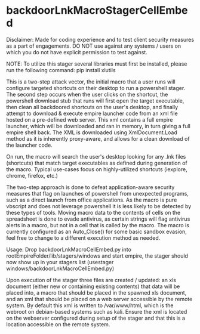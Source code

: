 # backdoorLnkMacroStagerCellEmbed

Disclaimer: Made for coding experience and to test client security measures as a part of engagements.  DO NOT use against any systems / users on which you do not have explicit permission to test against.

NOTE: To utilize this stager several libraries must first be installed, please run the following command: pip install xlutils

This is a two-step attack vector, the initial macro that a user runs will configure targeted shortcuts on their desktop to run a powershell stager. The second step occurs when the user clicks on the shortcut, the powershell download stub that runs will first open the target executable, then clean all backdoored shortcuts on the user's desktop, and finally attempt to download & execute empire launcher code from an xml file hosted on a pre-defined web server. This xml contains a full empire launcher, which will be downloaded and ran in memory, in turn giving a full empire shell back. The XML is downloaded using XmlDocument.Load method as it is inherently proxy-aware, and allows for a clean download of the launcher code.

On run, the macro will search the user's desktop looking for any .lnk files (shortcuts) that match target executables as defined during generation of the macro.  Typical use-cases focus on highly-utilized shortcuts (iexplore, chrome, firefox, etc.)

The two-step approach is done to defeat application-aware security measures that flag on launches of powershell from unexpected programs, such as a direct launch from office applications. As the macro is pure vbscript and does not leverage powershell it is less likely to be detected by these types of tools.  Moving macro data to the contents of cells on the spreadsheet is done to evade antivirus, as certain strings will flag antivirus alerts in a macro, but not in a cell that is called by the macro.  The macro is currently configured as an Auto_Close() for some basic sandbox evasion, feel free to change to a different execution method as needed.

Usage: Drop backdoorLnkMacroCellEmbed.py into rootEmpireFolder/lib/stagers/windows and start empire, the stager should now show up in your stagers list (usestager windows/backdoorLnkMacroCellEmbed.py)

Upon execution of the stager three files are created / updated: an xls document (either new or containing existing contents) that data will be placed into, a macro that should be placed in the spawned xls document, and an xml that should be placed on a web server accessible by the remote system.  By default this xml is written to /var/www/html, which is the webroot on debian-based systems such as kali.  Ensure the xml is located on the webserver configured during setup of the stager and that this is a location accessible on the remote system.